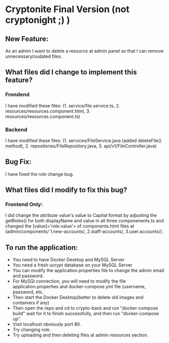 # Cryptonite Final Version (not cryptonight ;) )

## New Feature: 
   As an admin I want to delete a resource at admin panel so that I can remove unnecessary/oudated files.
## What files did I change to implement this feature?
### Frondend
   I have modified these files: (1. service/file.service.ts, 2. resources/resources.component.html, 3. resources/resources.component.ts)
### Backend
   I have modified these files: (1. services/FileService.java (added deleteFile() method), 2. repositories/FileRepository.java, 3. api/v1/FileController.java)
## Bug Fix:
   I have fixed the role change bug.
## What files did I modify to fix this bug?
### Frontend Only: 
   I did change the attribute value's value to Capital format by adjusting the getRoles() for both displayName and value in all three componenents.ts  and changed the [value]='role.value'> of components.html files at (admin/components/ 1.new-accounts/, 2.staff-accounts/, 3.user.accounts/). 

## To run the application: 
   * You need to have Docker Desktop and MySQL Server
   * You need a fresh ucrypt database on your MySQL Server
   * You can modify the application.properties file to change the admin email and password.
   * For MySQl connection, you will need to modify the file application.properties and docker-compose.yml file (username, password, etc.
   * Then start the Docker Desktop(better to delete old images and containers if any)
   * Then open the repo and cd to crypto-back and run "docker-compose build" wait for it to finish successfully, and then run "docker-compose up".
   * Visit localhost obviously port 80.
   * Try changing role.
   * Try uploading and then deleting files at admin resources section.

  
